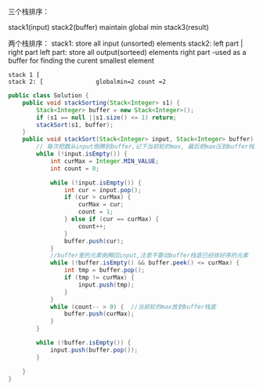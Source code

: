 三个栈排序：

stack1(input)
stack2(buffer)                 maintain global min
stack3(result)



两个栈排序：
stack1: store all input (unsorted) elements
stack2: left part | right part
        left part: store all output(sorteed) elements
        right part -used  as a buffer for finding the curent smallest element

    stack 1 [
    stack 2: [               globalmin=2 count =2

```java
public class Solution {
    public void stackSorting(Stack<Integer> s1) {
        Stack<Integer> buffer = new Stack<Integer>();
        if (s1 == null ||s1.size() <= 1) return;
        stackSort(s1, buffer); 
    }
    public void stackSort(Stack<Integer> input, Stack<Integer> buffer) {
        // 每次把数从input倒腾到buffer,记下当前轮的max, 最后把max压到buffer栈底，其他的元素放回input,循环n轮，每次都把curMax压到buffer栈底
        while (!input.isEmpty()) {
            int curMax = Integer.MIN_VALUE;
            int count = 0;

            while (!input.isEmpty()) {
                int cur = input.pop();
                if (cur > curMax) {
                    curMax = cur;
                    count = 1;
                } else if (cur == curMax) {
                    count++;
                }
                buffer.push(cur);
            }
            //buffer里的元素倒腾回input,注意不要动buffer栈底已经排好序的元素
            while (!buffer.isEmpty() && buffer.peek() <= curMax) {
                int tmp = buffer.pop();
                if (tmp != curMax) {
                    input.push(tmp);
                }
            }
            while (count-- > 0) {  //当前轮的max放到buffer栈底
                buffer.push(curMax);
            }
        }

        while (!buffer.isEmpty()) {
            input.push(buffer.pop());
        }

    }
}
```